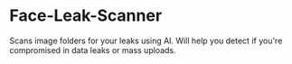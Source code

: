 # Face-Leak-Scanner
Scans image folders for your leaks using AI. Will help you detect if you're compromised in data leaks or mass uploads.

